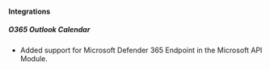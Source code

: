 
#### Integrations

##### O365 Outlook Calendar

- Added support for Microsoft Defender 365 Endpoint in the Microsoft API Module.
